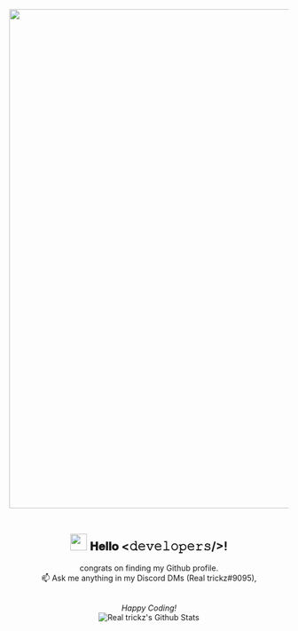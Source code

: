 
<div align="center">
<a href="https://anondev.ml" target="_blank"><img src="https://i.imgur.com/e2CyvxY.png" width="900px"></a>
<br><br>
  
  
<h2><img src="https://i.imgur.com/WGZ79wF.gif" width="30px" height="30px"> 𝐇𝐞𝐥𝐥𝐨 <𝚍𝚎𝚟𝚎𝚕𝚘𝚙𝚎𝚛𝚜/>!</h2>
</div>


<div align="center">

congrats on finding my Github profile. <br>
📫 Ask me anything in my Discord DMs (Real trickz#9095), 
 
<br>
<i>Happy Coding!</i>

</div>

<div align="center">

<img align="center" src="https://github-readme-stats.vercel.app/api?username=Realtrickx&include_all_commits=true&count_private=false&show_icons=true&line_height=20&title_color=74a0ad&icon_color=74a0ad&text_color=D3D3D3&bg_color=043654" alt="Real trickz's Github Stats">

</br>
</br>

</div>
